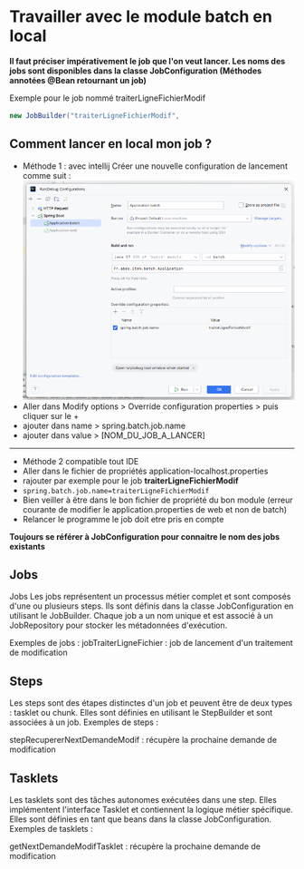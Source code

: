 # Travailler avec le module batch en local

**Il faut préciser impérativement le job que l'on veut lancer. 
Les noms des jobs sont disponibles dans la classe JobConfiguration (Méthodes annotées @Bean retournant un job)**

Exemple pour le job nommé traiterLigneFichierModif

```java
new JobBuilder("traiterLigneFichierModif",
```

## Comment lancer en local mon job ?

- Méthode 1 : avec intellij Créer une nouvelle configuration de lancement comme suit :
![img.png](img.png)
- Aller dans Modify options > Override configuration properties > puis cliquer sur le +
- ajouter dans name > spring.batch.job.name
- ajouter dans value > [NOM_DU_JOB_A_LANCER]

---

- Méthode 2 compatible tout IDE
- Aller dans le fichier de propriétés application-localhost.properties
- rajouter par exemple pour le job **traiterLigneFichierModif**
- ```spring.batch.job.name=traiterLigneFichierModif```
- Bien veiller à être dans le bon fichier de propriété du bon module (erreur courante de modifier le application.properties de web et non de batch)
- Relancer le programme le job doit etre pris en compte

**Toujours se référer à JobConfiguration pour connaitre le nom des jobs existants**

## Jobs

Jobs
Les jobs représentent un processus métier complet et sont composés d'une ou plusieurs steps. Ils sont définis dans la classe JobConfiguration en utilisant le JobBuilder. Chaque job a un nom unique et est associé à un JobRepository pour stocker les métadonnées d'exécution.

Exemples de jobs :
jobTraiterLigneFichier : job de lancement d'un traitement de modification

## Steps

Les steps sont des étapes distinctes d'un job et peuvent être de deux types : tasklet ou chunk. Elles sont définies en utilisant le StepBuilder et sont associées à un job.
Exemples de steps :

stepRecupererNextDemandeModif : récupère la prochaine demande de modification

## Tasklets

Les tasklets sont des tâches autonomes exécutées dans une step. Elles implémentent l'interface Tasklet et contiennent la logique métier spécifique. Elles sont définies en tant que beans dans la classe JobConfiguration.
Exemples de tasklets :

getNextDemandeModifTasklet : récupère la prochaine demande de modification

